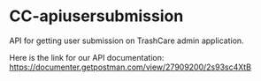 # CC-apiusersubmission
API for getting user submission on TrashCare admin application.

Here is the link for our API documentation:
https://documenter.getpostman.com/view/27909200/2s93sc4XtB
